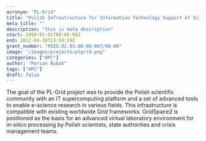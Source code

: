 ```yaml
---
acronym: "PL-Grid"
title: "Polish Infrastructure for Information Technology Support of Science in the European Research Area"
meta_title: ""
description: "this is meta description"
start: 2009-01-01T00:00:00Z
end: 2012-04-30T23:59:59Z
grant_number: "POIG.02.03.00-00-007/08-00"
image: "/images/projects/plgrid.png"
categories: ["HPC"]
author: "Marian Bubak"
tags: ["HPC"]
draft: false
---
```


The goal of the PL-Grid project was to provide the Polish scientific community
with an IT supercomputing platform and a set of advanced tools to enable
e-science research in various fields. This infrastructure is compatible with
existing worldwide Grid frameworks. GridSpace2 is positioned as the basis for an
advanced virtual laboratory environment for in-silico processing by Polish
scientists, state authorities and crisis management teams.
